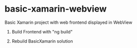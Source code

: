 # basic-xamarin-webview
Basic Xamarin project with web frontend displayed in WebView

1. Build Frontend with "ng build"

2. Rebuild BasicXamarin solution